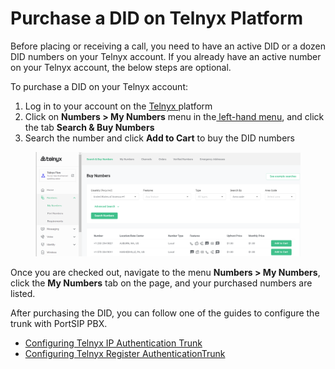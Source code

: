# Purchase a DID on Telnyx Platform

Before placing or receiving a call, you need to have an active DID or a dozen DID numbers on your Telnyx account. If you already have an active number on your Telnyx account, the below steps are optional.

To purchase a DID on your Telnyx account:

1. Log in to your account on the [Telnyx ](https://portal.telnyx.com/)platform
2. Click on **Numbers > My Numbers** menu in the[ left-hand menu](https://customer.questblue.com/did/order/), and click the tab **Search & Buy Numbers**
3. Search the number and click **Add to Cart** to buy the DID numbers

<figure><img src="../../.gitbook/assets/telnyx-fig1.png" alt=""><figcaption></figcaption></figure>

Once you are checked out, navigate to the menu **Numbers > My Numbers**, click the **My Numbers** tab on the page, and your purchased numbers are listed.

After purchasing the DID, you can follow one of the guides to configure the trunk with PortSIP PBX.

* [Configuring Telnyx IP Authentication Trunk](configuring-telnyx-ip-authentication-trunk.md)
* [Configuring Telnyx Register AuthenticationTrunk](broken-reference)

